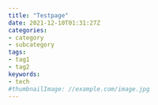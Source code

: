 ```yaml
---
title: "Testpage"
date: 2021-12-10T01:31:27Z
categories:
- category
- subcategory
tags:
- tag1
- tag2
keywords:
- tech
#thumbnailImage: //example.com/image.jpg
---
```


<!--more-->
